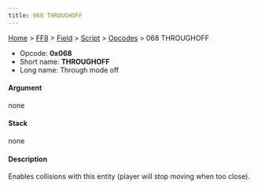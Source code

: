 ```yaml
---
title: 068 THROUGHOFF
---
```


[Home](/ff7-flat-wiki/Main%20Page.md) > [FF8](/ff7-flat-wiki/FF8.md) > [Field](/ff7-flat-wiki/FF8/Field.md) > [Script](/ff7-flat-wiki/FF8/Field/Script.md) > [Opcodes](/ff7-flat-wiki/FF8/Field/Script/Opcodes.md) > 068 THROUGHOFF

-   Opcode: **0x068**
-   Short name: **THROUGHOFF**
-   Long name: Through mode off

#### Argument

none

#### Stack

none

#### Description

Enables collisions with this entity (player will stop moving when too
close).
